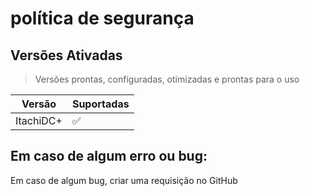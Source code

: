 # política de segurança

## Versões Ativadas

> Versões prontas, configuradas, otimizadas e prontas para o uso

| Versão  | Suportadas         |
| ------- | ------------------ |
| ItachiDC+  | :white_check_mark: |

## Em caso de algum erro ou bug:

Em caso de algum bug, criar uma requisição no GitHub
